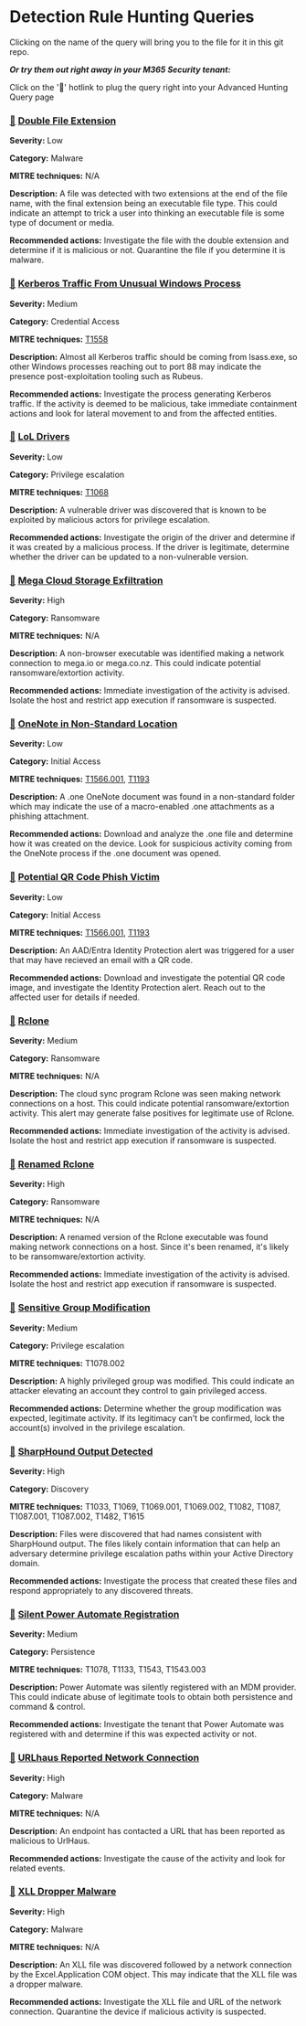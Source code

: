 # Detection Rule Hunting Queries

Clicking on the name of the query will bring you to the file for it in this git repo.

***Or try them out right away in your M365 Security tenant:***

Click on the '🔎' hotlink to plug the query right into your Advanced Hunting Query page

### [🔎](https://security.microsoft.com/v2/advanced-hunting?query=H4sIAAAAAAAAA62W22rbQBCG5zrQdxC-csEt5AC5KA24qZM45GAip7SEXAhbSRwUS7EV2yl5-H4zjqyVbWhgjVjt_rMz_86MVrObSCy5BDKUVEbyJJEk0pIZshjZWAbItQ_kO60vr6AIvYH0pC43UpMM6R19g_ka45SZKpot8Az28RIqZzOefAmVsxFMPRgVf5ItZH5PjXhzx_Pcoi5QD88mji9DuV-gR3AVxQ6-Jzcl6wi_pxv0-YnVdp2cTFitQPpV-hWcOjGo5V4FuV4XeGdFsrth78s1U8Yl-ovnGf2tfJZvtt5P1p_YTovliD6hbyHRnZnzfVTnDdupPCAb0QKkOaPEdOoLqwvbszHMgRzQ9tfaLmsHxtKHc8pMjqb6-VV-SFO6jKo50f_n4xyHck58vhwdOfPkaMlvmh_HCdloenK0ycexN0col54cp0Ry5c0RboDB96vo_vLnCNll_hxtT45Q_njn9Bf_rT-Db0aVo4jkzbSKs7YPCqmAiemXPHrujhfy1ZrWeGee19Evsk2VW1fdVrlv0N6h3gZIh7zr_70FlMwZeilnX0x11vtDFx3l1PobWZ1Xb9wK7vrbNKs5a5c7RfYuXxfbEVoJ2dE4Osg1lw2L5wSebRu34RkYY2RvPa075mHPfBqzi1MYNTLN9JnpxB-0bdrNI5UXO3eu7TagllfMPyOdR13VciNws9Bm9cI2s2znJvsHqH1RNIgJAAA&timeRangeId=week) [Double File Extension](DoubleFileExtension.kusto)

**Severity:** Low

**Category:** Malware

**MITRE techniques:** N/A

**Description:** A file was detected with two extensions at the end of the file name, with the final extension being an executable file type. This could indicate an attempt to trick a user into thinking an executable file is some type of document or media.

**Recommended actions:** Investigate the file with the double extension and determine if it is malicious or not. Quarantine the file if you determine it is malware.

### [🔎](https://security.microsoft.com/v2/advanced-hunting?queryId=32428&queryTenantId=a092aca4-b5d0-43a3-aef5-ae017bd139bd&query=H4sIANYYSWUAA6WSQU8CQQyF39nE_zB6VxK9GBMPGMAQUYkYvXhZlkUmsKxxBtHE-Nv9pmwIoidNM9DtvNe-ttNQQ06XKvSiof1WCkQiXqYx5pXzPbabEm-hOSdwMs34fgAx14jbpTGfDZmTK2C72lEL_9XyFLrmRJAVqKnaxAvYsUZ-wF9qYjoK_Ft-S7CR_75xItEzzOkES5yGdXCAOZ2T8UJdqjh11FRPAyIO7g1eV3eceyKDmvFbzS56PHU8_UXr7Qn-Zk8dojPrJUNd4uyZon3MYStFJaiEXmVweKnTYF045pWyZ39WUKFgZIy-oSam4tNU5DrVI7b8tpkUCXrnRJvqsY4sNiOSWdZD4m-czS62t5tqjsEv4KVdTH-8nJwbX291ez9tZtb6x26a1B_Vs6mokF5gx6qlaQSbQW43abbe5p0m0jdtnu42e_PMdW77SLl7hl-AcXBTz05XePlaSVi_wCFzdCj2tv9g1UpefkJ-AYHJOUJSAwAA&timeRangeId=month) [Kerberos Traffic From Unusual Windows Process](KerberosUnusualProcess.kusto)

**Severity:** Medium

**Category:** Credential Access

**MITRE techniques:** [T1558](https://attack.mitre.org/techniques/T1558/)

**Description:** Almost all Kerberos traffic should be coming from lsass.exe, so other Windows processes reaching out to port 88 may indicate the presence post-exploitation tooling such as Rubeus.

**Recommended actions:** Investigate the process generating Kerberos traffic. If the activity is deemed to be malicious, take immediate containment actions and look for lateral movement to and from the affected entities.

### [🔎](https://security.microsoft.com/v2/advanced-hunting?query=H4sIAAAAAAAAA-1X227TQBDdZyT-wURIbaRQmgDlUkWiokVUUBrRlpcKoTRx05TUtmy3oYiP58zZ3cRxnPWSF16Q5dienT0795lMVKhyFahPKsa9r1I1VnegpSoDtYv7RvXBEXKlryb4_YWvTVyh-mlWIq4MydnHSgpqphJgRniG6g1wMqwJRqRGqonvc_VWNdQVqDk4M_A8xTXltQW0mIhFebbwHoOnD_4xnuXVAX7vgPkN6FOs5EAPIM0ldqVGjy7Wc8rdgBRN9VA9UL_BZXWJgBrMNNEWSPCWUo_v5oxlDVchHcKmGiUHb9EGm7NTztU2ZG6qFjGCpWtP3VIX0aIeq-3EekfJtUeHBbShoeVAvKF_54idGsQYO8S60QLiKvmeOdH2adcBdyaURixcj_rciXpGHw3AKc96tBc1GmtbjeiRew-8HSdez8TxGBEvqOEs91yYL52YR4x_8bVfBL5yoh3DF5JlfXpE9p5A74xWuPFAf-1E_0KNY0R5Ch_5ad-uyZliJVs3pto1udQzlccXzZ1HH0wGTbwitO2RRzlj_m_0dWfRR-yIUVkjRNc-csQH0Z1Jc8QT6L8Hfh9MdzaVMTuQYccL151Rc9weIvWCnTBDVQ49q7I7w1ajD2FrXW98TnFnmusUXccTRqFPTevUZKBbo_UyslOTkV_NnHKJO_TqRp2arDwF18irInVMRto5IAFXrK5NDj4BzxS3WLY8O7SUTEMbM6wN4FiUqYmwcEGWR5SmMaPILLMLikxQATtIznPGtEEMewTE6eNbx2tK38gpE8NtM_CIUgzIb_Wumg6thNdYG9N7V3zmmMS0jWyXvAfGBU-U83UXlhN_kH-IVXlGRrLNBU9IpEhnlL7w3nTIA8ogJ2ULvGV77RWq3ymkSEwOadtZtMWJqOFEnFcp64FF_iatLbZ4TOxLWqO6ynXJJRYdcQremq3uVvhFV7H_vqnzja321f7x27P9j691Ymre5VbFlebQsXWLfbbmVud9yxl5Nr6GrOl6Jhwwbk7N_4eMlUz6SasUKZ9J11WvKgqEbv1f5K3uGd01-oyglWf4VkX3ENrybNoq2KxsJfk-pG1z_lu203KPGab3Z9R6QEzJk6KOVu9j4z_ZfYb3yZIVDwvyJdQhJ816JjO0ABa5r_TLH-FhTfX6DwAA&timeRangeId=week) [LoL Drivers](LoLDrivers.kusto)

**Severity:** Low

**Category:** Privilege escalation

**MITRE techniques:** [T1068](https://attack.mitre.org/techniques/T1068/)

**Description:** A vulnerable driver was discovered that is known to be exploited by malicious actors for privilege escalation.

**Recommended actions:** Investigate the origin of the driver and determine if it was created by a malicious process. If the driver is legitimate, determine whether the driver can be updated to a non-vulnerable version.

### [🔎](https://security.microsoft.com/v2/advanced-hunting?query=H4sIAAAAAAAAA72STQrCQAyF31rwDqMH6ClUcCMiuJZaWy3-jHSKiohn95voRnClrZR0yMvLyySTgXKdVCrjnGC1zvKqtNUQPNcBJKirjm5yxDZgFeY047-HW3POwXZgGX7MSFE8kOfUh5NrDZKAeXxn-t_kx2gCfgX9dKMxsZLsEnZtCmtNiXnrLvCNQHfWaWq6Tj3drUqGTmRGNMEu2LNKis7qR_WCSLxjAfvSgn4AKbAKRvPqXkebcdqCdmmKR6LeJtR8hb1td-QGrLB9W5H_31oZPTZfb2m8M5z4PouXvzWvje5Ci7Nb2oad3rQfyxt38J4EAAA&timeRangeId=week) [Mega Cloud Storage Exfiltration](MegaExfiltration.kusto)

**Severity:** High

**Category:** Ransomware

**MITRE techniques:** N/A

**Description:** A non-browser executable was identified making a network connection to mega.io or mega.co.nz. This could indicate potential ransomware/extortion activity.

**Recommended actions:** Immediate investigation of the activity is advised. Isolate the host and restrict app execution if ransomware is suspected.

### [🔎](https://security.microsoft.com/v2/advanced-hunting?query=H4sIAAAAAAAAA6WQQQrCMBBF_1rwDrEH6B2E6kqruHYT04hCbaUNFsHD-zKCK3cyDJO8-fmZpFLUQ1cF6praUleQqE5Jo-aa6SWnSRfYQLqvrpbXzUhWN6gnOgmlU6FSPTSy-u3R49HYfo_P59SCOXq72ePU4ZidjsRSd6IypTeyQRlYt7bb2hsG2EieUWW6swlqSKJm8v80B1RBTzL_QamT9Qq9Abr72LRKAQAA&timeRangeId=week) [OneNote in Non-Standard Location](OneNoteWeirdLocation.kusto)

**Severity:** Low

**Category:** Initial Access

**MITRE techniques:** [T1566.001](https://attack.mitre.org/techniques/T1566/001/), [T1193](https://attack.mitre.org/techniques/T1193/)

**Description:** A .one OneNote document was found in a non-standard folder which may indicate the use of a macro-enabled .one attachments as a phishing attachment.

**Recommended actions:** Download and analyze the .one file and determine how it was created on the device. Look for suspicious activity coming from the OneNote process if the .one document was opened.

### [🔎](https://security.microsoft.com/v2/advanced-hunting?query=H4sIAGTDDWUAA-1Y207bQBCd50r9hzTqA7QGSqsWoTZVIxIEEtCWwEOvKImTEMhNttOU3r69Z87uxnbikASJ9gVZJt7Zuc-Z8ZoN2ZCcVKQsJ_j9IG_lVI7xVJZDKcq-HOC5BKpZHWG1h71j3PflnnSkIRFoDelKVdpYn4kvfbvqYaeAO4_976B0ZUCJdamTJy8vqWWDPuxDsgGZCJJNuQJlAK5oTKtCNifv6Z3KK3cO1AhXFZRzaDS8YULrCnSpZEjuHv62KNOWb3gOQVM_6-AYWo1NxqGaqtQYUq7POLuUVVsq1QKlBo4Odkf0KgBdPQ7o72oqR-9ACbnrI1bV1LLaC8y3y2AxI6J9_G3CSg6Xict5VIffAS7D12HehozWR3ZzoPUpp9p73E3mQzMc0meXD_X4F3ZGsN6g3hyQ0baZiGwVc_KauW9BfkWeyRNYW82UrdAzn-td3Fr3ItY-90PG_8DyhJBUX85BU1sBotN8rwApb3B7M3GWbXvXVvIEcQ9IUd4_REUeFK2galWEXpAjXofIh66u13xkMZJEhqlpQG2Ke9X2lRk0Ff-EbK3JtnyRn8jcb_mMax3UIqgfwbMmP8Ycj-UhpOOqt1O4GSQQZWKLWOs4S4pP7ZSrcRTqUWTzbbppBxw9ot70X53xmL49ILJdn8ZInuxLp8dfGtF3eLsdvDk8xVjbhqVNrJdDnJnUXWLETd8W86e-VYm4IDE3lsPXIbHbxsTqZqBMq1eDjRppdxj71xirs3KR9SeEf3XGlmct8jes-R6oLdidrHcJv01aMu_Qu3r_73q7SrvT1k0rvkObTm_61FfEVcJTmZZ1oqRPghHPLGYWqMU6qWYaVel_MD7xOSRNymdJFxOyxs-Ycps4ClCTNrNTAf-Q-Ggwo5PoyS-Yh7gqF1ibU3ccS5n2kjXpT3CoFadhQP0XVv8aohrhVsuP8O7Iiqmc8C_GaMFW_pTnzGAmco5pqQ2pto002eHpDitMdVQRT3VmUSUdjr0FOi2JwAHkI_ZVZDGl5yZ9r7WIJxOr8g85m0z-5p2BvLlvMG_uzFP_jJ7sL4fpul_y10eu9Ne8o2_SDybGxauzaKe8yqRvJs4bs7_5BvzqCtkb2p0d-91lTr81onT5yZHluU98Ncivnp7xjNLEpTPXZ0eYGZsVSzZ91Ua_lYg19iI37ntTxy3rxZWtRlOSp_pF6x5Xq8yvu16qukeMcMTz2yVPYlpJg63ZMyErNi81T6b3CzPzlJaKuCoknr2lUOhxxg6BBeetsTF9UnCzojD1FvSueZ95C50FJrlKRK3-50PrmbQz-W43knvQ91Seywuu51UpncWYkpyMFUbhcjmgrvTcDy3N9dF0vf4CNS9CZygSAAA&timeRangeId=SetInQuery) [Potential QR Code Phish Victim](QRPhishVictim.kusto)

**Severity:** Low

**Category:** Initial Access

**MITRE techniques:** [T1566.001](https://attack.mitre.org/techniques/T1566/), [T1193](https://attack.mitre.org/techniques/T1193/)

**Description:** An AAD/Entra Identity Protection alert was triggered for a user that may have recieved an email with a QR code.

**Recommended actions:** Download and investigate the potential QR code image, and investigate the Identity Protection alert. Reach out to the affected user for details if needed.

### [🔎](https://security.microsoft.com/v2/advanced-hunting?query=H4sIAAAAAAAAAx2MQQqDQBAE6xzwD-ID_IE3E_AS_ILIEpdEF1Q0h-DbUyxDz0DXdLcEDiKj96l2ThIrb-76gUVno-DGj1I26a2qpJNFaWTIe-FFL0u5a3Meup_cOzDnTMPlrvwaJclMoFZfVfEHylBSLowAAAA&timeRangeId=week) [Rclone](Rclone.kusto)

**Severity:** Medium

**Category:** Ransomware

**MITRE techniques:** N/A

**Description:** The cloud sync program Rclone was seen making network connections on a host. This could indicate potential ransomware/extortion activity. This alert may generate false positives for legitimate use of Rclone.

**Recommended actions:** Immediate investigation of the activity is advised. Isolate the host and restrict app execution if ransomware is suspected.

### [🔎](https://security.microsoft.com/v2/advanced-hunting?query=H4sIAAAAAAAAA62RO6vCQBCFTy34H9RKm2svWPkAm8vFwj6sUYMmETfXB4i_3W_HiIopLGSZzeacM3NmZ4eKtVcix_eXKHRQrp3WGoHHykC86qrprAbcCmxHNDSBS2ATRbZnWuoPLrdanjUG3VjdSKnlNHVhb6FyMDk5sX6II9Eylwhsjqb9Qf2Z9eLhQqWgX3AaEKm2Vun05N0vvVdUK-C9euqyXnsJd1-WvYTzJ_es7mNiswtMRuamYhr9iml8w_nuNDSVQ5Fw36JUPXynsCcQx9-i9Lx18m9v4MkJaITvdzq7aebUd-S9T2L6MomOrqI0FPOeAgAA&timeRangeId=week) [Renamed Rclone](RenamedRclone.kusto)

**Severity:** High

**Category:** Ransomware

**MITRE techniques:** N/A

**Description:** A renamed version of the Rclone executable was found making network connections on a host. Since it's been renamed, it's likely to be ransomware/extortion activity.

**Recommended actions:** Immediate investigation of the activity is advised. Isolate the host and restrict app execution if ransomware is suspected.

### [🔎](https://security.microsoft.com/v2/advanced-hunting?queryId=32333&query=H4sIAAAAAAAAA7VX2W7aQBS9z5X6D1O_BKSUfkDFAwkhSiWSKpCnqIpcbIgbFss2UKSq394zZ8YrNpCokQW279zl3HXGc_ElESUj3JcSS4C3QDZ4u5ZIVrKWUG7FlQUoMfi6-IV4n8iLPOEe4XJlJy3QlXzBpaQnHi4F-hIrSmaZJq0hkWesaJs7UhV0raxtD1YiUOI9NB_lAy3o6wwWJpRag0truoNun0gSUCNInsn5nowHLwJIBFhPjnBfWB816tP097GyAIe2oArWDK86yH3JCCSM0xyX32Djilx6NcQvYJz2bZ0ic49_F3KfaXnOPL0NU14nSr6TN0DkdtQQ0YqJmY7iFhqb9NxgbUIE2v4MtAHlfGZLyRjPa_t8gacAlrxGbUOi0Mhi_KaUupLfoD2zLmeMwojym0Ytt-yOLXG8ZDGZQvcMCEw9BKSdViM6Pltb4w_MRBNfxCicWtv_L5taU2hzeMjiiJH0aeFYBRajXO-P5m_LV95vmNUlI5vAkz7uugomln-HPG4sR0yJP9C6JZrI9kNY8iHNUJfTy-H0SOeKqtHvNGidZLrG4ApJTXUWu2DIuPy0MX6GTMgpl1ee12Cjb6tdRzJHrqkbeuNns1jJJ2vZyeauqe85UHjkcDM_A06A2M7avMN60K27YMfeK2OMpUOMRveU_ZbYHJp4upzzQYbTTPdV7fwu7wKp7z4QJ-T12OGrUhy7Vp-Z1gZzi7tPRAtP8ovdvQS1V8HiAu0Azz6nRIzq6sgjYjVG_XVg5R73B_SZIz-wlkbQLeRYcVamXqpSTaZ-uiW_6r0acH3x7p4N6NPwld5FrNWVzVHZx6lFfpqfvZL2Li1McbXsnrOAZMKTQjnPbe6ODidPisSxNOO7A55jHVnsbq_UX2WUud0h7h4xBuzI12Pez-z5XhXn0Z8V8r_Mujg_DSX0rJqlLd5NX7nYgXzSzEpdRA55p6vsL-6tE8967UL3mxhGFluOdW33MGV3-KKPuWepD6aTNJqm_tf1P-Oe-5Bpfp8p0EO9XWNijiF_h_PENzxf4q0DyyM839veOY70_SdWM9Zqpx9Hm-8fh6u9zr-2re_9LFXpRZnjmIq76dswORmSdHLkHE6pkic8-7jsoOIs8-xXQcCd0Jw3A9sJCWNmurs4c84Pdlw1Jmnkq_TU-1y77qVu5RunT3z6VKO_toq6ynwjfkVpujnJaV0Jz1Spp7GlKZxQdrV-KnZpDK3_ABs1JzYeDgAA&timeRangeId=week) [Sensitive Group Modification](SensitiveGroupModification.kusto)

**Severity:** Medium

**Category:** Privilege escalation

**MITRE techniques:** T1078.002

**Description:** A highly privileged group was modified. This could indicate an attacker elevating an account they control to gain privileged access.

**Recommended actions:** Determine whether the group modification was expected, legitimate activity. If its legitimacy can't be confirmed, lock the account(s) involved in the privilege escalation.

### [🔎](https://security.microsoft.com/v2/advanced-hunting?query=H4sIAAAAAAAAA62RWwrCMBBF77fgHoILcBGi4pdbkNIUH9im9GFBXLxnIvTHH8FhSAZuDodJslWlh64q6Xv6nb4jqdRoUK-lFnopaNKFrGOFmTuqUJ0ToyP0xMkAGbTSSRuoREUd2MfMrPWEaTk3c5gr4f7dXMLXWEYym6rHe2NP0P-b7eYFaePsjnnqj9nPeuYdkquvy7_VOjrN52cz1_fPvAFVokLUygIAAA&timeRangeId=week) [SharpHound Output Detected](SharpHoundOutput.kusto)

**Severity:** High

**Category:** Discovery

**MITRE techniques:** T1033, T1069, T1069.001, T1069.002, T1082, T1087, T1087.001, T1087.002, T1482, T1615

**Description:** Files were discovered that had names consistent with SharpHound output. The files likely contain information that can help an adversary determine privilege escalation paths within your Active Directory domain.

**Recommended actions:** Investigate the process that created these files and respond appropriately to any discovered threats.

### [🔎](https://security.microsoft.com/v2/advanced-hunting?query=H4sIAAAAAAAAA3WP3QqCQBCFz3XQO2ze5xt0EVoUVEQ9gZiUkAquVBfRs_c5GSQVy-weZvb8TKxMF-VKebeqVRnynBn9TKUa8FAD3eV01YleTTnNYZ1BGyUqrDPRgztAZ6pYodZMUhg5Kpl21BHsUayZNOCKSah9p9R6hbw3Kvjp2U8YgQtOAvOgVefjmFemlVjHWyansWm8E7SK7o_LElZu-V4pS1h95-_dR2z_uXtkGTx3-y_UAuR7-z0BPRLZYXoBAAA&timeRangeId=week) [Silent Power Automate Registration](SilentPARegistration.kusto)

**Severity:** Medium

**Category:** Persistence

**MITRE techniques:** T1078, T1133, T1543, T1543.003

**Description:** Power Automate was silently registered with an MDM provider. This could indicate abuse of legitimate tools to obtain both persistence and command & control.

**Recommended actions:** Investigate the tenant that Power Automate was registered with and determine if this was expected activity or not.

### [🔎](https://security.microsoft.com/v2/advanced-hunting?query=H4sIAAAAAAAAA42U22rbQBCG57rQd3DcQGxQkp4DKYYUnItAKKWNr0IJqqQmTmxJWNs4gTx8v_0lq0pryWbZ0xz-2ZmdmZkl5qxnv21hM7uxkFNh36BGzFS8EXPA7YFbglyK1MxiVsccWM76CCVjj-2qwjpGq0BiYVM0rm3I_dJOrI8Vx8jhHtsh47ntA_afOiWcI-iHoGa2BGVlo4AWsd5jLRPd20ig9u0HdpbcHZr-3b-QWNhcrx3Bd_Kjz3uG9tJe2JPkb-RZwnm9Nz3bkTchN8fpr4W-vWKukHL4md0qfq4VbSW9imkKr1dHtIx4Lls-CleVr22RHrbgndm4wnJoTPWbg9rKpb0mVkMLpN37b4wll9hnNGL2uIEVVzwH6py9ifqmE3VCbp03kJoZ0kR5uwXKd8k65cpmxHediBf8pf__sM74Lqz3G7BC5Ld504dOnOd1cS79uy1QP3ai-trOVRNlNW_GOxLe-gzfR2KprGzL9UB1v1fj7YH2SWhjMO6x5zvNF2XTUu-6s1PoZfcparu3VQ5396pMErvwEyrf0UE8fw7dezupankkn3fl7bX60UGVU211fFFletkD5vCDf7ImUM00PQqlEagSU_WLqSTLCH-VhUiYBVUWMTI88n5MwE-lWb4qaGRV0JoZwZrf_QN39aNc4AUAAA&timeRangeId=week) [URLhaus Reported Network Connection](URLhausNetworkEvents.kusto)

**Severity:** High

**Category:** Malware

**MITRE techniques:** N/A

**Description:** An endpoint has contacted a URL that has been reported as malicious to UrlHaus.

**Recommended actions:** Investigate the cause of the activity and look for related events.

### [🔎](https://security.microsoft.com/v2/advanced-hunting?query=H4sIAAAAAAAAA61WXW_TQBDcZyT-gykviZSPAm8gIwUapIpQorYRIPHiJE6a1rGtxGkbCfHbmZ07x057R0WETnbs9e7s3tzcXrrSlUC-ywAjkJksJJEYT7Hc4kqloDWDNcH9DrYpLGPZ4t6Xe5nAkkhHepJjJIifSISoBbxT-HyUr_IFvxliruE7IeISPjfwSWWOtxT2AtiZrGAN4KOxqfU2SGt5Ls9Qa5eYmWyQSytRjOkuq1ZeyBV_c6DFiIsZHbOGWW2uU3zPWHWMJ1NTgioixlXZ9C1iriUrVKSIs7jCvUD8Wt7Sd446NPsGc-1wFktYNYfO4hbPJ5bTl8RRPK25DR6V3zY8IzCrTGvGNj2mtpqELAXEWuJ5BoyIT4GEuF4j87s9T8XJwOgGuN8sU7qGxv8VYtXmj_nA78bbj9Vl7o4cW6QTamdBZXyyeurv1GTW8Rdi7rhOhs9LO6c1PHROOWzvyfMcWRqOOTedOGW-sx0zMStdw8usTSBHqNXwfeTByKgtfR9ypTXqhRPpJ8YA72PWtcLaqaUHT9XSFt4LXMZ2hmsgP-RC3pAvo8Oqhpx6rPZIncdTZG49sJVzbDnm3fLMQ-0X5HiFe-jgXT3OYcmp9WKXufT8jGuLyDE10PAgPFZRtV7X-GJ0dWN1FPI3tfuwQc_Ajv0Z1_vEQ02VEf9LWz68U-RcMMr0Oe1hQ67dhFnWDhWG8pt6iWsdU59ju_6H5xrafqU8-POuwdUEuBlZ8Of-mwbr2jqvda8RYpJH1qHVj9p7tT5-CfXkRKnnLseInXrF_VN1tqdZ0AwTngrKQ1WpK0efnV6ZOgx9hPpTL3bKkyJ06s4ds7-zTKwqUeuIoU__Tmt7u7JvD7oreGr8-14_LI-va9QVuoQe29RvTo6mDgYLoOjdKE1P_Qb8zP-DcrfvIzclsP9XfIrfz-E6Nxq71W9Lvcs2yaDpXDF3qvoe29M3wG7siP98rfqmzrmwp5BLXWEt5x_6gfAE1gkAAA&timeRangeId=SetInQuery) [XLL Dropper Malware](XLLDropper.kusto)

**Severity:** High

**Category:** Malware

**MITRE techniques:** N/A

**Description:** An XLL file was discovered followed by a network connection by the Excel.Application COM object. This may indicate that the XLL file was a dropper malware.

**Recommended actions:** Investigate the XLL file and URL of the network connection. Quarantine the device if malicious activity is suspected.
